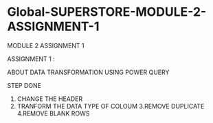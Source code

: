 # Global-SUPERSTORE-MODULE-2-ASSIGNMENT-1
MODULE 2 ASSIGNMENT 1

ASSIGNMENT 1 :

ABOUT DATA TRANSFORMATION USING POWER QUERY

STEP DONE

1. CHANGE THE HEADER
2.  TRANFORM THE DATA TYPE OF COLOUM
3.REMOVE DUPLICATE
4.REMOVE BLANK ROWS
